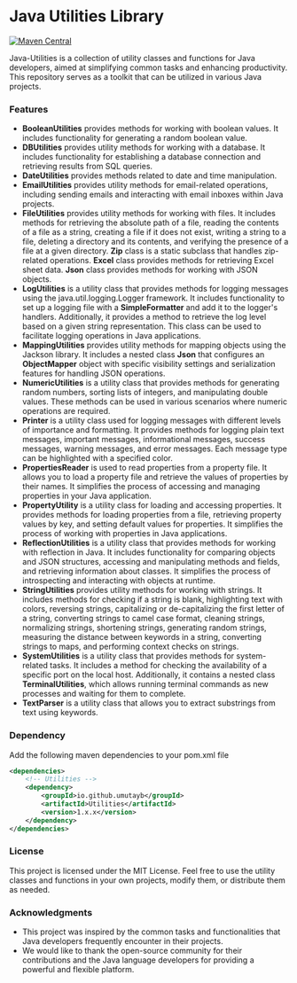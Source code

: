 # Java Utilities Library
[![Maven Central](https://img.shields.io/maven-central/v/io.github.umutayb/Utilities?color=brightgreen&label=Utilities)](https://mvnrepository.com/artifact/io.github.umutayb/Utilities/latest)

Java-Utilities is a collection of utility classes and functions for Java developers, aimed at simplifying common tasks and enhancing productivity. This repository serves as a toolkit that can be utilized in various Java projects.

### Features

- **BooleanUtilities** provides methods for working with boolean values. It includes functionality for generating a random boolean value.
- **DBUtilities** provides utility methods for working with a database. It includes functionality for establishing a database connection and retrieving results from SQL queries.
- **DateUtilities** provides methods related to date and time manipulation.
- **EmailUtilities** provides utility methods for email-related operations, including sending emails and interacting with email inboxes within Java projects.
- **FileUtilities** provides utility methods for working with files. It includes methods for retrieving the absolute path of a file, reading the contents of a file as a string, creating a file if it does not exist, writing a string to a file, deleting a directory and its contents, and verifying the presence of a file at a given directory. **Zip** class is a static subclass that handles zip-related operations. **Excel** class provides methods for retrieving Excel sheet data. **Json** class provides methods for working with JSON objects.
- **LogUtilities** is a utility class that provides methods for logging messages using the java.util.logging.Logger framework. It includes functionality to set up a logging file with a **SimpleFormatter** and add it to the logger's handlers. Additionally, it provides a method to retrieve the log level based on a given string representation. This class can be used to facilitate logging operations in Java applications.
- **MappingUtilities** provides utility methods for mapping objects using the Jackson library. It includes a nested class **Json** that configures an **ObjectMapper** object with specific visibility settings and serialization features for handling JSON operations.
- **NumericUtilities** is a utility class that provides methods for generating random numbers, sorting lists of integers, and manipulating double values. These methods can be used in various scenarios where numeric operations are required.
- **Printer** is a utility class used for logging messages with different levels of importance and formatting. It provides methods for logging plain text messages, important messages, informational messages, success messages, warning messages, and error messages. Each message type can be highlighted with a specified color.
- **PropertiesReader** is used to read properties from a property file. It allows you to load a property file and retrieve the values of properties by their names. It simplifies the process of accessing and managing properties in your Java application.
- **PropertyUtility** is a utility class for loading and accessing properties. It provides methods for loading properties from a file, retrieving property values by key, and setting default values for properties. It simplifies the process of working with properties in Java applications.
- **ReflectionUtilities** is a utility class that provides methods for working with reflection in Java. It includes functionality for comparing objects and JSON structures, accessing and manipulating methods and fields, and retrieving information about classes. It simplifies the process of introspecting and interacting with objects at runtime.
- **StringUtilities** provides utility methods for working with strings. It includes methods for checking if a string is blank, highlighting text with colors, reversing strings, capitalizing or de-capitalizing the first letter of a string, converting strings to camel case format, cleaning strings, normalizing strings, shortening strings, generating random strings, measuring the distance between keywords in a string, converting strings to maps, and performing context checks on strings.
- **SystemUtilities** is a utility class that provides methods for system-related tasks. It includes a method for checking the availability of a specific port on the local host. Additionally, it contains a nested class **TerminalUtilities**, which allows running terminal commands as new processes and waiting for them to complete.
- **TextParser** is a utility class that allows you to extract substrings from text using keywords.

### Dependency 
Add the following maven dependencies to your pom.xml file

```xml
<dependencies>
    <!-- Utilities -->
    <dependency>
        <groupId>io.github.umutayb</groupId>
        <artifactId>Utilities</artifactId>
        <version>1.x.x</version>
    </dependency>
</dependencies>
```

### License

This project is licensed under the MIT License. Feel free to use the utility classes and functions in your own projects, modify them, or distribute them as needed.

### Acknowledgments

- This project was inspired by the common tasks and functionalities that Java developers frequently encounter in their projects.
- We would like to thank the open-source community for their contributions and the Java language developers for providing a powerful and flexible platform.

